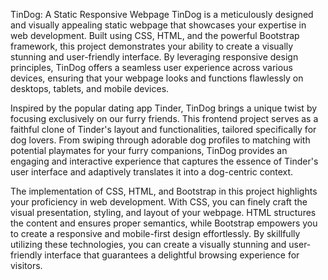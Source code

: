 TinDog: A Static Responsive Webpage
TinDog is a meticulously designed and visually appealing static webpage that showcases your expertise in web development. Built using CSS, HTML, and the powerful Bootstrap framework, this project demonstrates your ability to create a visually stunning and user-friendly interface. By leveraging responsive design principles, TinDog offers a seamless user experience across various devices, ensuring that your webpage looks and functions flawlessly on desktops, tablets, and mobile devices.

Inspired by the popular dating app Tinder, TinDog brings a unique twist by focusing exclusively on our furry friends. This frontend project serves as a faithful clone of Tinder's layout and functionalities, tailored specifically for dog lovers. From swiping through adorable dog profiles to matching with potential playmates for your furry companions, TinDog provides an engaging and interactive experience that captures the essence of Tinder's user interface and adaptively translates it into a dog-centric context.

The implementation of CSS, HTML, and Bootstrap in this project highlights your proficiency in web development. With CSS, you can finely craft the visual presentation, styling, and layout of your webpage. HTML structures the content and ensures proper semantics, while Bootstrap empowers you to create a responsive and mobile-first design effortlessly. By skillfully utilizing these technologies, you can create a visually stunning and user-friendly interface that guarantees a delightful browsing experience for visitors.
